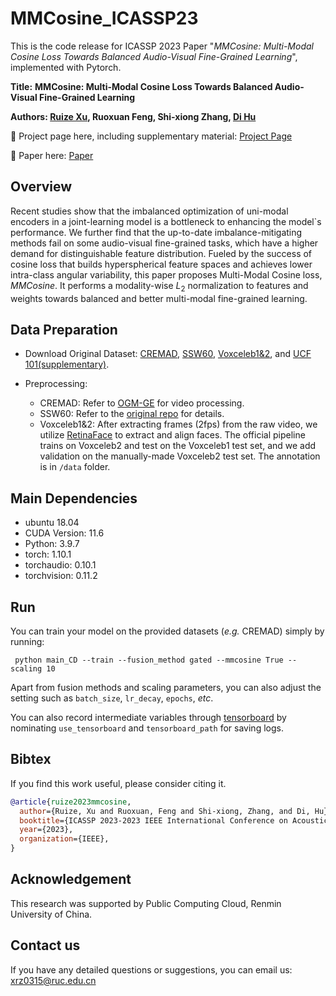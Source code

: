# MMCosine_ICASSP23
 This is the code release for ICASSP 2023 Paper "*MMCosine: Multi-Modal Cosine Loss Towards Balanced Audio-Visual Fine-Grained Learning*", implemented with Pytorch.

**Title:** **MMCosine: Multi-Modal Cosine Loss Towards Balanced Audio-Visual Fine-Grained Learning**

**Authors: [Ruize Xu](https://rick-xu315.github.io/), Ruoxuan Feng, Shi-xiong Zhang, [Di Hu](https://dtaoo.github.io/)**

:rocket: Project page here, including supplementary material: [Project Page](https://gewu-lab.github.io/MMCosine/)

:page_facing_up: Paper here: [Paper](https://arxiv.org/abs/2303.05338)



## Overview

Recent studies show that the imbalanced optimization of uni-modal encoders in a joint-learning model is a bottleneck to enhancing the model`s performance. We further find that the up-to-date imbalance-mitigating methods fail on some audio-visual fine-grained tasks, which have a higher demand for distinguishable feature distribution. Fueled by the success of cosine loss that builds hyperspherical feature spaces and achieves lower intra-class angular variability, this paper proposes Multi-Modal Cosine loss, *MMCosine*. It performs a modality-wise $L_2$ normalization to features and weights towards balanced and better multi-modal fine-grained learning.

## Data Preparation

- Download Original Dataset: [CREMAD](https://github.com/CheyneyComputerScience/CREMA-D), [SSW60](https://github.com/visipedia/ssw60), [Voxceleb1&2](https://mm.kaist.ac.kr/datasets/voxceleb/), and [UCF 101(supplementary)](https://www.crcv.ucf.edu/research/data-sets/ucf101/).

- Preprocessing:
  - CREMAD: Refer to [OGM-GE](https://github.com/GeWu-Lab/OGM-GE_CVPR2022) for video processing.
  - SSW60: Refer to the [original repo](https://github.com/visipedia/ssw60) for details.
  - Voxceleb1&2: After extracting frames (2fps) from the raw video, we utilize [RetinaFace](https://github.com/serengil/retinaface) to extract and align faces. The official pipeline trains on Voxceleb2 and test on the Voxceleb1 test set, and we add validation on the manually-made Voxceleb2 test set. The annotation is in ```/data``` folder.

## Main Dependencies

- ubuntu 18.04
- CUDA Version: 11.6
- Python: 3.9.7
- torch: 1.10.1
- torchaudio: 0.10.1 
- torchvision: 0.11.2 

## Run

 You can train your model on the provided datasets (*e.g.* CREMAD) simply by running:

``` python main_CD --train --fusion_method gated --mmcosine True --scaling 10```

Apart from fusion methods and scaling parameters, you can also adjust the setting such as ```batch_size```, ```lr_decay```, ```epochs```, *etc*.

You can also record intermediate variables through [tensorboard](https://pytorch.org/docs/stable/tensorboard.html) by nominating ```use_tensorboard``` and ```tensorboard_path``` for saving logs.

## Bibtex

If you find this work useful, please consider citing it.

```BibTeX
@article{ruize2023mmcosine,
  author={Ruize, Xu and Ruoxuan, Feng and Shi-xiong, Zhang, and Di, Hu},
  booktitle={ICASSP 2023-2023 IEEE International Conference on Acoustics, Speech and Signal Processing (ICASSP)},
  year={2023},
  organization={IEEE},
}
```

## Acknowledgement

This research was supported by Public Computing Cloud, Renmin University of China.

## Contact us

If you have any detailed questions or suggestions, you can email us: <xrz0315@ruc.edu.cn>
